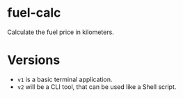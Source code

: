 # fuel-calc

Calculate the fuel price in kilometers.

# Versions

- `v1` is a basic terminal application.
- `v2` will be a CLI tool, that can be used like a Shell script.
